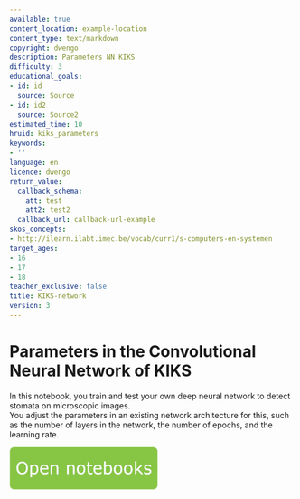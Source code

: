 ```yaml
---
available: true
content_location: example-location
content_type: text/markdown
copyright: dwengo
description: Parameters NN KIKS
difficulty: 3
educational_goals:
- id: id
  source: Source
- id: id2
  source: Source2
estimated_time: 10
hruid: kiks_parameters
keywords:
- ''
language: en
licence: dwengo
return_value:
  callback_schema:
    att: test
    att2: test2
  callback_url: callback-url-example
skos_concepts:
- http://ilearn.ilabt.imec.be/vocab/curr1/s-computers-en-systemen
target_ages:
- 16
- 17
- 18
teacher_exclusive: false
title: KIKS-network
version: 3
---
```

# Parameters in the Convolutional Neural Network of KIKS
In this notebook, you train and test your own deep neural network to detect stomata on microscopic images.<br>You adjust the parameters in an existing network architecture for this, such as the number of layers in the network, the number of epochs, and the learning rate.



[![](embed/Knop.png "Button")](https://kiks.ilabt.imec.be/jupyterhub/?id=1720_en "Parameters")